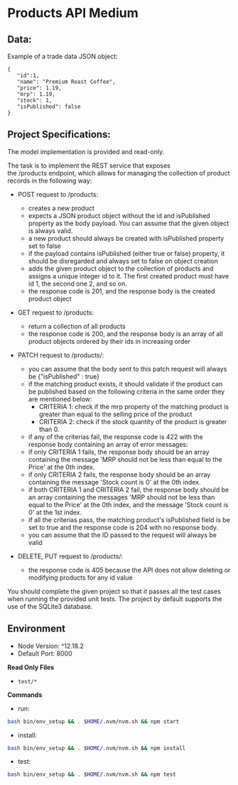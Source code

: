# Products API Medium

## Data:
Example of a trade data JSON object:
```
{
   "id":1,
   "name": "Premium Roast Coffee",
   "price": 1.19,
   "mrp": 1.19,
   "stock": 1,
   "isPublished": false
}
```

## Project Specifications:
The model implementation is provided and read-only.



The task is to implement the REST service that exposes the /products endpoint, which allows for managing the collection of product records in the following way:

- POST request to /products:
    - creates a new product
    - expects a JSON product object without the id and isPublished property as the body payload. You can assume that the given object is always valid.
    - a new product should always be created with isPublished property set to false
    - if the payload contains isPublished (either true or false) property, it should be disregarded and always set to false on object creation
    - adds the given product object to the collection of products and assigns a unique integer id to it. The first created product must have id 1, the second one 2, and so on.
    - the response code is 201, and the response body is the created product object

- GET request to /products:
    - return a collection of all products
    - the response code is 200, and the response body is an array of all product objects ordered by their ids in increasing order

- PATCH request to /products/<id>:
    - you can assume that the body sent to this patch request will always be {"isPublished" : true}
    - if the matching product exists, it should validate if the product can be published based on the following criteria in the same order they are mentioned below: 
        - CRITERIA 1: check if the mrp property of the matching product is greater than equal to the selling price of the product
        - CRITERIA 2: check if the stock quantity of the product is greater than 0. 
    - if any of the criterias fail, the response code is 422 with the response body containing an array of error messages:
    - if only CRITERIA 1 fails, the response body should be an array containing the message 'MRP should not be less than equal to the Price' at the 0th index.
    - if only CRITERIA 2 fails, the response body should be an array containing the message 'Stock count is 0' at the 0th index.
    - if both CRITERIA 1 and CRITERIA 2 fail, the response body should be an array containing the messages 'MRP should not be less than equal to the Price' at the 0th index, and the message 'Stock count is 0' at the 1st index.
    - if all the criterias pass, the matching product's isPublished field is be set to true and the response code is 204 with no response body.
    - you can assume that the ID passed to the request will always be valid


- DELETE, PUT request to /products/<id>:
    - the response code is 405 because the API does not allow deleting or modifying products for any id value

You should complete the given project so that it passes all the test cases when running the provided unit tests. The project by default supports the use of the SQLite3 database.

## Environment 
- Node Version: ^12.18.2
- Default Port: 8000

**Read Only Files**
- `test/*`

**Commands**
- run: 
```bash
bash bin/env_setup && . $HOME/.nvm/nvm.sh && npm start
```
- install: 
```bash
bash bin/env_setup && . $HOME/.nvm/nvm.sh && npm install
```
- test: 
```bash
bash bin/env_setup && . $HOME/.nvm/nvm.sh && npm test
```
